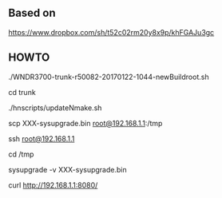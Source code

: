 ## Based on
https://www.dropbox.com/sh/t52c02rm20y8x9p/khFGAJu3gc

## HOWTO

./WNDR3700-trunk-r50082-20170122-1044-newBuildroot.sh

cd trunk

./hnscripts/updateNmake.sh

scp XXX-sysupgrade.bin root@192.168.1.1:/tmp

ssh root@192.168.1.1

cd /tmp

sysupgrade -v XXX-sysupgrade.bin

curl http://192.168.1.1:8080/
